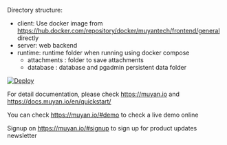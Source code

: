
Directory structure:

* client: Use docker image from https://hub.docker.com/repository/docker/muyantech/frontend/general directly
* server: web backend
* runtime: runtime folder when running using docker compose
  - attachments : folder to save attachments
  - database : database and pgadmin persistent data folder
 
[![Deploy](https://www.herokucdn.com/deploy/button.svg)](https://heroku.com/deploy)

For detail documentation, please check https://muyan.io and https://docs.muyan.io/en/quickstart/

You can check https://muyan.io/#demo to check a live demo online

Signup on https://muyan.io/#signup to sign up for product updates newsletter
